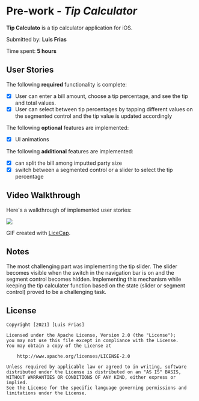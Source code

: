 # Pre-work - *Tip Calculator*

**Tip Calculato** is a tip calculator application for iOS.

Submitted by: **Luis Frias**

Time spent: **5 hours**

## User Stories

The following **required** functionality is complete:

* [x] User can enter a bill amount, choose a tip percentage, and see the tip and total values.
* [x] User can select between tip percentages by tapping different values on the segmented control and the tip value is updated accordingly

The following **optional** features are implemented:

* [x] UI animations

The following **additional** features are implemented:

* [x] can split the bill among imputted party size
* [x] switch between a segmented control or a slider to select the tip percentage 

## Video Walkthrough

Here's a walkthrough of implemented user stories:

![](https://i.imgur.com/DOX5KB4.gif)

GIF created with [LiceCap](http://www.cockos.com/licecap/).

## Notes
The most challenging part was implementing the tip slider. The slider becomes visible when the switch in the navigation bar is on and the segment control becomes hidden. Implementing this mechanism while keeping the tip calculater function based on the state (slider or segment control) proved to be a challenging task.

## License

    Copyright [2021] [Luis Frias]

    Licensed under the Apache License, Version 2.0 (the "License");
    you may not use this file except in compliance with the License.
    You may obtain a copy of the License at

        http://www.apache.org/licenses/LICENSE-2.0

    Unless required by applicable law or agreed to in writing, software
    distributed under the License is distributed on an "AS IS" BASIS,
    WITHOUT WARRANTIES OR CONDITIONS OF ANY KIND, either express or implied.
    See the License for the specific language governing permissions and
    limitations under the License.
